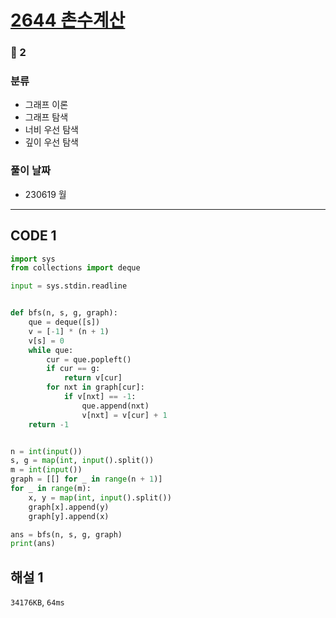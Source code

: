 # [2644 촌수계산](https://www.acmicpc.net/problem/2644)

### 🥈 2

### 분류

- 그래프 이론
- 그래프 탐색
- 너비 우선 탐색
- 깊이 우선 탐색

### 풀이 날짜

- 230619 월

---

## CODE 1

```python
import sys
from collections import deque

input = sys.stdin.readline


def bfs(n, s, g, graph):
    que = deque([s])
    v = [-1] * (n + 1)
    v[s] = 0
    while que:
        cur = que.popleft()
        if cur == g:
            return v[cur]
        for nxt in graph[cur]:
            if v[nxt] == -1:
                que.append(nxt)
                v[nxt] = v[cur] + 1
    return -1


n = int(input())
s, g = map(int, input().split())
m = int(input())
graph = [[] for _ in range(n + 1)]
for _ in range(m):
    x, y = map(int, input().split())
    graph[x].append(y)
    graph[y].append(x)

ans = bfs(n, s, g, graph)
print(ans)

```

## 해설 1

`34176KB`, `64ms`

